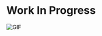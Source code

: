 # Work In Progress 

![GIF](https://media1.giphy.com/media/v1.Y2lkPTc5MGI3NjExYTI5eXB1eDJ3dXV5cG8wNjNjNXBuemMzMnk0MWxrcnZlOXdpZHhmYyZlcD12MV9pbnRlcm5hbF9naWZfYnlfaWQmY3Q9Zw/FKvAM3YHoATjlvvg32/giphy.webp)
